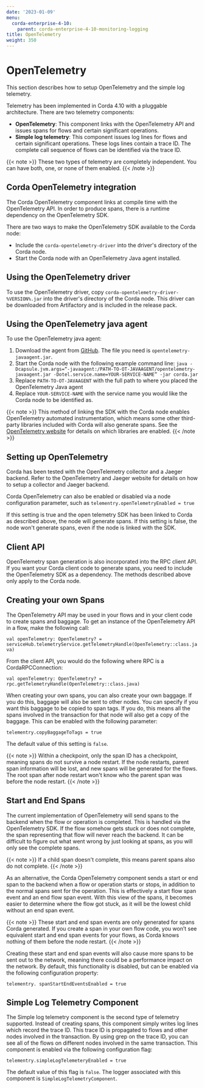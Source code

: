 ```yaml
---
date: '2023-01-09'
menu:
  corda-enterprise-4-10:
    parent: corda-enterprise-4-10-monitoring-logging
title: OpenTelemetry
weight: 350
---
```


# OpenTelemetry

This section describes how to setup OpenTelemetry and the simple log telemetry.

Telemetry has been implemented in Corda 4.10 with a pluggable architecture. There are two telemetry components:

* **OpenTelemetry**: This component links with the OpenTelemetry API and issues spans for flows and certain significant operations.
* **Simple log telemetry**: This component issues log lines for flows and certain significant operations. These logs lines contain a trace ID. The complete call sequence of flows can be identified via the trace ID.

{{< note >}}
These two types of telemetry are completely independent. You can have both, one, or none of them enabled.
{{< /note >}}


## Corda OpenTelemetry integration

The Corda OpenTelemetry component links at compile time with the OpenTelemetry API. In order to produce spans, there is a runtime dependency on the OpenTelemetry SDK. 

There are two ways to make the OpenTelemetry SDK available to the Corda node:

* Include the `corda-opentelemetry-driver` into the driver's directory of the Corda node.
* Start the Corda node with an OpenTelemetry Java agent installed.

## Using the OpenTelemetry driver

To use the OpenTelemetry driver, copy `corda-opentelemetry-driver-%VERSION%.jar` into the driver's directory of the Corda node. This driver can be downloaded from Artifactory and is included in the release pack.

## Using the OpenTelemetry java agent

To use the OpenTelemetry java agent:

1. Download the agent from [GitHub](https://github.com/open-telemetry/opentelemetry-java-instrumentation/releases). The file you need is `opentelemetry-javaagent.jar`.
2. Start the Corda node with the following example command line: `java -Dcapsule.jvm.args=“-javaagent:/PATH-TO-OT-JAVAAGENT/opentelemetry-javaagent.jar -Dotel.service.name=YOUR-SERVICE-NAME” -jar corda.jar`
3. Replace `PATH-TO-OT-JAVAAGENT` with the full path to where you placed the OpenTelemetry Java agent
4. Replace `YOUR-SERVICE-NAME` with the service name you would like the Corda node to be identified as.

{{< note >}}
This method of linking the SDK with the Corda node enables OpenTelemetry automated instrumentation, which means some other third-party libraries included with Corda will also generate spans. See the [OpenTelemetry website](https://opentelemetry.io/) for details on which libraries are enabled.
{{< /note >}}


## Setting up OpenTelemetry

Corda has been tested with the OpenTelemetry collector and a Jaeger backend. Refer to the OpenTelemetry and Jaeger website for details on how to setup a collector and Jaeger backend. <!-- Links here -->

Corda OpenTelemetry can also be enabled or disabled via a node configuration parameter, such as `telementry.openTelemetryEnabled = true`

If this setting is true and the open telemetry SDK has been linked to Corda as described above, the node will generate spans. If this setting is false, the node won't generate spans, even if the node is linked with the SDK.

## Client API

OpenTelemetry span generation is also incorporated into the RPC client API. If you want your Corda client code to generate spans, you need to include the OpenTelemetry SDK as a dependency. The methods described above only apply to the Corda node. 

<!-- (TODO: Give example of dependencies needed). -->

## Creating your own Spans

The OpenTelemetry API may be used in your flows and in your client code to create spans and baggage. To get an instance of the OpenTelemetry API in a flow, make the following call:

`val openTelemetry: OpenTelemetry? = serviceHub.telemetryService.getTelemetryHandle(OpenTelemetry::class.java)`

From the client API, you would do the following where RPC is a CordaRPCConnection:

`val openTelemetry: OpenTelemetry? = rpc.getTelemetryHandle(OpenTelemetry::class.java)`

When creating your own spans, you can also create your own baggage. If you do this, baggage will also be sent to other nodes. You can specify if you want this baggage to be copied to span tags. If you do, this means all the spans involved in the transaction for that node will also get a copy of the baggage. This can be enabled with the following parameter:

`telementry.copyBaggageToTags = true`

The default value of this setting is `false`.

{{< note >}}
Within a checkpoint, only the span ID has a checkpoint, meaning spans do not survive a node restart. If the node restarts, parent span information will be lost, and new spans will be generated for the flows. The root span after node restart won't know who the parent span was before the node restart.
{{< /note >}}

## Start and End Spans

The current implementation of OpenTelemetry will send spans to the backend when the flow or operation is completed. This is handled via the OpenTelemetry SDK. If the flow somehow gets stuck or does not complete, the span representing that flow will never reach the backend. It can be difficult to figure out what went wrong by just looking at spans, as you will only see the complete spans.

{{< note >}}
If a child span doesn't complete, this means parent spans also do not complete.
{{< /note >}}

As an alternative, the Corda OpenTelemetry component sends a start or end span to the backend when a flow or operation starts or stops, in addition to the normal spans sent for the operation. This is effectively a start flow span event and an end flow span event. With this view of the spans, it becomes easier to determine where the flow got stuck, as it will be the lowest child without an end span event. 

{{< note >}}
These start and end span events are only generated for spans Corda generated. If you create a span in your own flow code, you won’t see equivalent start and end span events for your flows, as Corda knows nothing of them before the node restart.
{{< /note >}}

Creating these start and end span events will also cause more spans to be sent out to the network, meaning there could be a performance impact on the network. By default, this functionality is disabled, but can be enabled via the following configuration property:

`telementry. spanStartEndEventsEnabled = true`

## Simple Log Telemetry Component

The Simple log telemetry component is the second type of telemetry supported. Instead of creating spans, this component simply writes log lines which record the trace ID. This trace ID is propagated to flows and other nodes involved in the transaction. By using grep on the trace ID, you can see all of the flows on different nodes involved in the same transaction. This component is enabled via the following configuration flag: 

`telementry.simpleLogTelemeteryEnabled = true`

The default value of this flag is `false`. The logger associated with this component is `SimpleLogTelemetryComponent`.